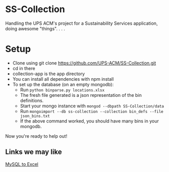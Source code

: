 SS-Collection
=============

Handling the UPS ACM's project for a Sustainability Services application, 
doing awesome "things". . . .

# Setup
* Clone using 
    git clone https://github.com/UPS-ACM/SS-Collection.git
* cd in there
* collection-app is the app directory
* You can install all dependencies with 
    npm install
* To set up the database (on an empty mongodb):
    * Run `python binparse.py locations.xlsx`
    * The fresh file generated is a json representation of the bin definitions.
    * Start your mongo instance with `mongod --dbpath SS-Collection/data`
    * Run `mongoimport --db ss-collection --collection bin_defs --file json_bins.txt`
    * If the above command worked, you should have many bins in your mongodb.


Now you're ready to help out!

## Links we may like
[MySQL to Excel](http://www.automateexcel.com/2005/11/01/connect_excel_to_mysql_database/)
